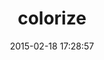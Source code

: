 ---
layout: post
title:  "colorize"
repo:   "fazibear/colorize"
date:   2015-02-18 17:28:57
gemurl: http://github.com/fazibear/colorize
---